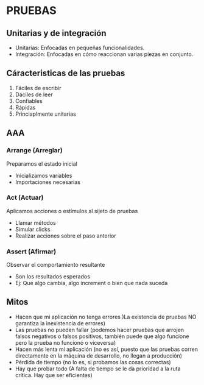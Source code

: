 # PRUEBAS

## Unitarias y de integración

- Unitarias: Enfocadas en pequeñas funcionalidades.
- Integración: Enfocadas en cómo reaccionan varias piezas en conjunto.

## Cáracteristicas de las pruebas
1. Fáciles de escribir
2. Dáciles de leer
3. Confiables
4. Rápidas
5. Princiaplmente unitarias

## AAA

### Arrange (Arreglar)
Preparamos el estado inicial
- Inicializamos variables
- Importaciones necesarias

### Act (Actuar)
Aplicamos acciones o estímulos al sijeto de pruebas
- Llamar métodos
- Simular clicks
- Realizar acciones sobre el paso anterior

### Assert (Afirmar)
Observar el comportamiento resultante
- Son los resultados esperados
- Ej: Que algo cambia, algo increment o bien que nada suceda

## Mitos

- Hacen que mi aplicación no tenga errores )La existencia de pruebas NO garantiza la inexistencia de errores)
- Las pruebas no pueden fallar (podemos hacer pruebas que arrojen falsos negativos o falsos positivos, también puede que algo funcione pero la prueba no funcionó o viceversa)
- Hacen más lenta mi aplicación (no es así, puesto que las pruebas corren directamente en la máquina de desarrollo, no llegan a producción)
- Pérdida de tiempo (no lo es, si probamos las cosas correctas)
- Hay que probar todo (A falta de tiempo se le da prioridad a la ruta crítica. Hay que ser eficientes)
